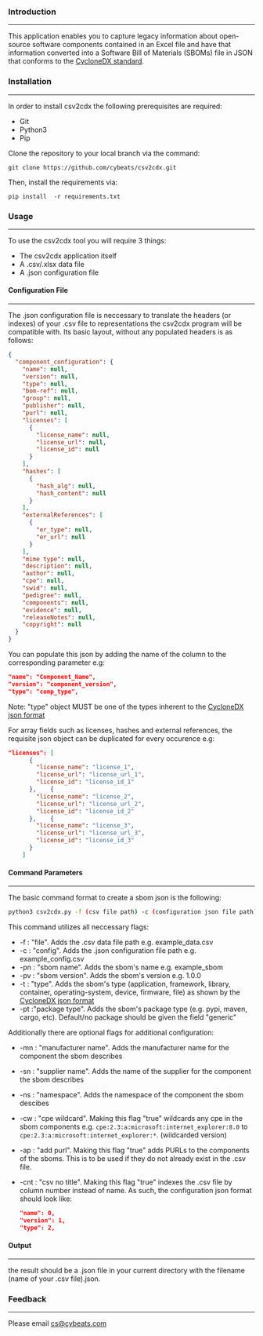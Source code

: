 ### Introduction

---

This application enables you to capture legacy information about open-source software components contained in an Excel file and have that information converted into a Software Bill of Materials (SBOMs) file in JSON that conforms to the [CycloneDX standard](https://cyclonedx.org/docs/1.4/json/).

### Installation

---

In order to install csv2cdx the following prerequisites are required:

* Git
* Python3
* Pip

Clone the repository to your local branch via the command:

`git clone https://github.com/cybeats/csv2cdx.git`

Then, install the requirements via:

`pip install  -r requirements.txt`

### Usage

---

To use the csv2cdx tool you will require 3 things:

* The csv2cdx application itself
* A .csv/.xlsx data file
* A .json configuration file

#### Configuration File

---

The .json configuration file is neccessary to translate the headers (or indexes) of your .csv file to representations the csv2cdx program will be compatible with. Its basic layout, without any populated headers is as follows:

```json
{
  "component_configuration": {
    "name": null,
    "version": null,
    "type": null,
    "bom-ref": null,
    "group": null,
    "publisher": null,
    "purl": null,
    "licenses": [
      {
        "license_name": null,
        "license_url": null,
        "license_id": null
      }
    ],
    "hashes": [
      {
        "hash_alg": null,
        "hash_content": null
      }
    ],
    "externalReferences": [
      {
        "er_type": null,
        "er_url": null
      }
    ],
    "mime type": null,
    "description": null,
    "author": null,
    "cpe": null,
    "swid": null,
    "pedigree": null,
    "components": null,
    "evidence": null,
    "releaseNotes": null,
    "copyright": null
  }
}
```

You can populate this json by adding the name of the column to the corresponding parameter e.g:

```json
"name": "Component_Name",
"version": "component_version",
"type": "comp_type",
```

Note: "type" object MUST be one of the types inherent to the [CycloneDX json format](https://cyclonedx.org/docs/1.4/json/#metadata_component_type)

For array fields such as licenses, hashes and external references, the requisite json object can be duplicated for every occurence e.g:

```json
"licenses": [
      {
        "license_name": "license_1",
        "license_url": "license_url_1",
        "license_id": "license_id_1"
      },    {
        "license_name": "license_2",
        "license_url": "license_url_2",
        "license_id": "license_id_2"
      },    {
        "license_name": "license_3",
        "license_url": "license_url_3",
        "license_id": "license_id_3"
      }
    ]
```

#### Command Parameters

---

The basic command format to create a sbom json is the following:

```bash
python3 csv2cdx.py -f (csv file path) -c (configuration json file path) -pn (name of sbom)  -pv (sbom version) -t (sbom type) -pt (sbom package type)
```

This command utilizes all neccessary flags:

* -f : "file". Adds the .csv data file path e.g. example_data.csv
* -c : "config". Adds the .json configuration file path e.g. example_config.csv
* -pn : "sbom name". Adds the sbom's name e.g. example_sbom
* -pv : "sbom version". Adds the sbom's version e.g. 1.0.0
* -t : "type". Adds the sbom's type (application, framework, library, container, operating-system, device, firmware, file) as shown by the [CycloneDX json format](https://cyclonedx.org/docs/1.4/json/#metadata_component_type)
* -pt :"package type".  Adds the sbom's package type (e.g. pypi, maven, cargo, etc). Default/no package should be given the field "generic"

Additionally there are optional flags for additional configuration:

* -mn : "manufacturer name". Adds the manufacturer name for the component the sbom describes
* -sn : "supplier name". Adds the name of the supplier for the component the sbom describes
* -ns : "namespace". Adds the namespace of the component the sbom descibes
* -cw : "cpe wildcard". Making this flag "true" wildcards any cpe in the sbom components e.g. `cpe:2.3:a:microsoft:internet_explorer:8.0` to `cpe:2.3:a:microsoft:internet_explorer:*`. (wildcarded version)
* -ap : "add purl". Making this flag "true" adds PURLs to the components of the sboms. This is to be used if they do not already exist in the .csv file.
* -cnt : "csv no title". Making this flag "true" indexes the .csv file by column number instead of name. As such, the configuration json format should look like:

  ```json
  "name": 0,
  "version": 1,
  "type": 2,
  ```

#### Output

---

the result should be a .json file in your current directory with the filename (name of your .csv file).json.


### Feedback

---

Please email [cs@cybeats.com](mailto:cs@cybeats.com)
